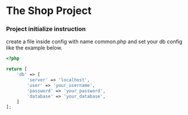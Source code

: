 # The Shop Project

### Project initialize instruction

create a file inside config with name common.php and set your db config like the
example below.

```php
<?php

return [
    'db' => [
        'server' => 'localhost',
        'user' => 'your_username',
        'password' => 'your_password',
        'database' => 'your_database',
    ]
];
```
